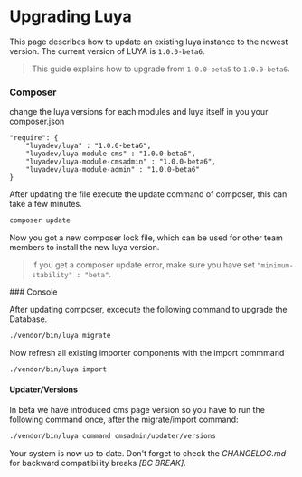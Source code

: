 Upgrading Luya
==============

This page describes how to update an existing luya instance to the newest version. The current version of LUYA is `1.0.0-beta6`.

> This guide explains how to upgrade from `1.0.0-beta5` to `1.0.0-beta6`.

### Composer

change the luya versions for each modules and luya itself in you your composer.json

```
"require": {
    "luyadev/luya" : "1.0.0-beta6",
    "luyadev/luya-module-cms" : "1.0.0-beta6",
    "luyadev/luya-module-cmsadmin" : "1.0.0-beta6",
    "luyadev/luya-module-admin" : "1.0.0-beta6"
}
```

After updating the file execute the update command of composer, this can take a few minutes.

```sh
composer update
```

Now you got a new composer lock file, which can be used for other team members to install the new luya version.

> If you get a composer update error, make sure you have set `"minimum-stability" : "beta"`.

### Console

After updating composer, excecute the following command to upgrade the Database.

```sh
./vendor/bin/luya migrate
```

Now refresh all existing importer components with the import commmand

```sh
./vendor/bin/luya import
```

#### Updater/Versions

In beta we have introduced cms page version so you have to run the following command once, after the migrate/import command:

```sh
./vendor/bin/luya command cmsadmin/updater/versions
```

Your system is now up to date. Don't forget to check the *CHANGELOG.md* for backward compatibility breaks *[BC BREAK]*.